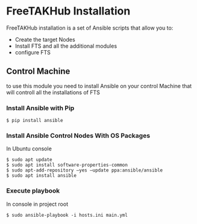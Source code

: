 # FreeTAKHub Installation
FreeTAKHub installation is a set of Ansible scripts that allow you to:
- Create the target Nodes
- Install FTS and all the additional modules
- configure FTS

## Control Machine
to use this module you need to install Ansible on your control Machine that will controll all the installations of FTS

### Install Ansible with Pip

```
$ pip install ansible
```

### Install Ansible Control Nodes With OS Packages
In Ubuntu console

```
$ sudo apt update
$ sudo apt install software-properties-common
$ sudo apt-add-repository –yes –update ppa:ansible/ansible
$ sudo apt install ansible
```

### Execute playbook
In console in project root

```
$ sudo ansible-playbook -i hosts.ini main.yml
```
